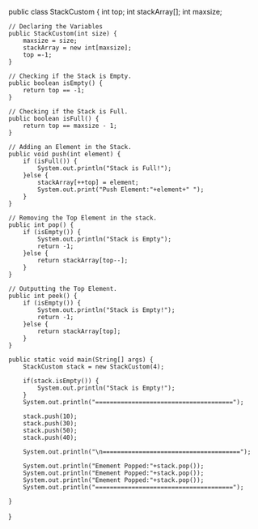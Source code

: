 public class StackCustom {
	int top;
	int stackArray[];
	int maxsize;
	
	// Declaring the Variables
	public StackCustom(int size) {
		maxsize = size;
		stackArray = new int[maxsize];
		top =-1;
	}
	
	// Checking if the Stack is Empty.
	public boolean isEmpty() {
		return top == -1;
	}
	
	// Checking if the Stack is Full.
	public boolean isFull() {
		return top == maxsize - 1;
	}
	
	// Adding an Element in the Stack.
	public void push(int element) {
		if (isFull()) {
			System.out.println("Stack is Full!");
		}else {
			stackArray[++top] = element;
			System.out.print("Push Element:"+element+" ");
		}
	}
	
	// Removing the Top Element in the stack.
	public int pop() {
		if (isEmpty()) {
			System.out.println("Stack is Empty");
			return -1;
		}else {
			return stackArray[top--];
		}
	}
	
	// Outputting the Top Element.
	public int peek() {
		if (isEmpty()) {
			System.out.println("Stack is Empty!");
			return -1;
		}else {
			return stackArray[top];
		}
	}
	
	public static void main(String[] args) {
		StackCustom stack = new StackCustom(4);
		
		if(stack.isEmpty()) {
			System.out.println("Stack is Empty!");
		}
		System.out.println("======================================");
		
		stack.push(10);
		stack.push(30);
		stack.push(50);
		stack.push(40);
		
		System.out.println("\n======================================");
		
		System.out.println("Emement Popped:"+stack.pop());
		System.out.println("Emement Popped:"+stack.pop());
		System.out.println("Emement Popped:"+stack.pop());
		System.out.println("======================================");
		
	}
}
